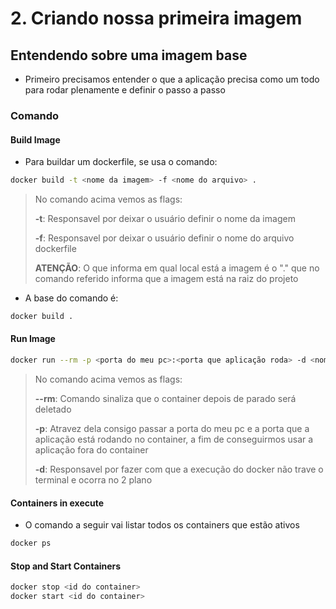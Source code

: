 # 2. Criando nossa primeira imagem

## Entendendo sobre uma imagem base

- Primeiro precisamos entender o que a aplicação precisa como um todo para rodar plenamente e definir o passo a passo

### Comando

#### Build Image

- Para buildar um dockerfile, se usa o comando:

```bash
docker build -t <nome da imagem> -f <nome do arquivo> .
```

> No comando acima vemos as flags:
>
> **-t**: Responsavel por deixar o usuário definir o nome da imagem
>
> **-f**: Responsavel por deixar o usuário definir o nome do arquivo dockerfile
>
> **ATENÇÃO**: O que informa em qual local está a imagem é o "." que no comando referido informa que a imagem está na raiz do projeto

- A base do comando é:

```bash
docker build .
```

#### Run Image

```bash
docker run --rm -p <porta do meu pc>:<porta que aplicação roda> -d <nome da imagem>
```

> No comando acima vemos as flags:
>
> **--rm**: Comando sinaliza que o container depois de parado será deletado
>
> **-p**: Atravez dela consigo passar a porta do meu pc e a porta que a aplicação está rodando no container, a fim de conseguirmos usar a aplicação fora do container
>
> **-d**: Responsavel por fazer com que a execução do docker não trave o terminal e ocorra no 2 plano

#### Containers in execute

- O comando a seguir vai listar todos os containers que estão ativos

```bash
docker ps
```

#### Stop and Start Containers

```bash
docker stop <id do container>
docker start <id do container>
```
